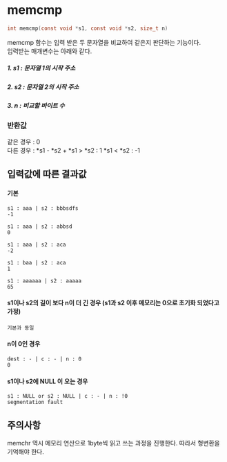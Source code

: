 # memcmp
```c
int memcmp(const void *s1, const void *s2, size_t n)
```

memcmp 함수는 입력 받은 두 문자열을 비교하여 같은지 판단하는 기능이다.<br/>
입력받는 매개변수는 아래와 같다.<br/>

##### 1. s1 : 문자열 1의 시작 주소
##### 2. s2 : 문자열 2의 시작 주소
##### 3. n  : 비교할 바이트 수

### 반환값
같은 경우 : 0<br/>
다른 경우 : *s1 - *s2
+
*s1 > *s2 : 1
*s1 < *s2 : -1

## 입력값에 따른 결과값
#### 기본
```
s1 : aaa | s2 : bbbsdfs
-1

s1 : aaa | s2 : abbsd
0

s1 : aaa | s2 : aca
-2

s1 : baa | s2 : aca
1

s1 : aaaaaa | s2 : aaaaa
65
```
#### s1이나 s2의 길이 보다 n이 더 긴 경우 (s1과 s2 이후 메모리는 0으로 초기화 되었다고 가정)
```
기본과 동일
```
#### n이 0인 경우
```
dest : - | c : - | n : 0
0
```
#### s1이나 s2에 NULL 이 오는 경우
```
s1 : NULL or s2 : NULL | c : - | n : !0
segmentation fault
```
## 주의사항
memchr 역시 메모리 연산으로 1byte씩 읽고 쓰는 과정을 진행한다. 따라서 형변환을 기억해야 한다.<br/>
